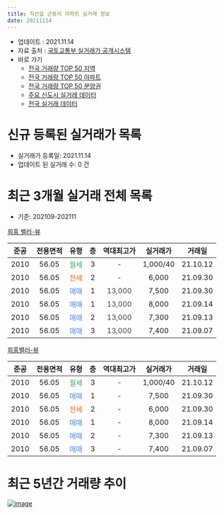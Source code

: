 ```yaml
---
title: 직산읍 군동리 아파트 실거래 정보
date: 20211114
---
```


* 업데이트 : 2021.11.14
* 자료 출처 : [국토교통부 실거래가 공개시스템](http://rt.molit.go.kr)
* 바로 가기
    * [전국 거래량 TOP 50 지역](https://apt-info.github.io/apt-trade-info/tr)
    * [전국 거래량 TOP 50 아파트](https://apt-info.github.io/apt-trade-info/ta)
    * [전국 거래량 TOP 50 분양권](https://apt-info.github.io/apt-trade-info/tb)
    * [주요 신도시 실거래 데이터](https://apt-info.github.io/apt-trade-info/newtown)
    * [전국 실거래 데이터](https://apt-info.github.io/apt-trade-info/all)



<script async src="https://pagead2.googlesyndication.com/pagead/js/adsbygoogle.js"></script>
<!-- 기본광고 -->
<ins class="adsbygoogle"
     style="display:block"
     data-ad-client="ca-pub-1142216861245946"
     data-ad-slot="4805727019"
     data-ad-format="auto"
     data-full-width-responsive="true"></ins>
<script>
     (adsbygoogle = window.adsbygoogle || []).push({});
</script>


# 신규 등록된 실거래가 목록

* 실거래가 등록일: 2021.11.14
* 업데이트 된 실거래 수: 0 건




<script async src="https://pagead2.googlesyndication.com/pagead/js/adsbygoogle.js"></script>
<!-- 기본광고 -->
<ins class="adsbygoogle"
     style="display:block"
     data-ad-client="ca-pub-1142216861245946"
     data-ad-slot="4805727019"
     data-ad-format="auto"
     data-full-width-responsive="true"></ins>
<script>
     (adsbygoogle = window.adsbygoogle || []).push({});
</script>


# 최근 3개월 실거래 전체 목록
* 기준: 202109-202111


[희홍 밸러-뷰](https://search.naver.com/search.naver?query=%ED%9D%AC%ED%99%8D+%EB%B0%B8%EB%9F%AC-%EB%B7%B0)

|준공|전용면적|유형|층|역대최고가|실거래가|거래일|
|:---:|:---:|:---:|:---:|:---:|:---:|:---:|
|2010|56.05|<span style="color:#34A853">월세</span>|3|<span style="color:#444444">-</span>|1,000/40|21.10.12|
|2010|56.05|<span style="color:#FF5A00">전세</span>|2|<span style="color:#444444">-</span>|6,000|21.09.30|
|2010|56.05|<span style="color:#4285F3">매매</span>|1|<span style="color:#444444">13,000</span>|7,500|21.09.30|
|2010|56.05|<span style="color:#4285F3">매매</span>|1|<span style="color:#444444">13,000</span>|8,000|21.09.14|
|2010|56.05|<span style="color:#4285F3">매매</span>|2|<span style="color:#444444">13,000</span>|7,300|21.09.13|
|2010|56.05|<span style="color:#4285F3">매매</span>|3|<span style="color:#444444">13,000</span>|7,400|21.09.07|

[희홍밸러-뷰](https://search.naver.com/search.naver?query=%ED%9D%AC%ED%99%8D%EB%B0%B8%EB%9F%AC-%EB%B7%B0)

|준공|전용면적|유형|층|역대최고가|실거래가|거래일|
|:---:|:---:|:---:|:---:|:---:|:---:|:---:|
|2010|56.05|<span style="color:#34A853">월세</span>|3|<span style="color:#444444">-</span>|1,000/40|21.10.12|
|2010|56.05|<span style="color:#4285F3">매매</span>|1|<span style="color:#444444">-</span>|7,500|21.09.30|
|2010|56.05|<span style="color:#FF5A00">전세</span>|2|<span style="color:#444444">-</span>|6,000|21.09.30|
|2010|56.05|<span style="color:#4285F3">매매</span>|1|<span style="color:#444444">-</span>|8,000|21.09.14|
|2010|56.05|<span style="color:#4285F3">매매</span>|2|<span style="color:#444444">-</span>|7,300|21.09.13|
|2010|56.05|<span style="color:#4285F3">매매</span>|3|<span style="color:#444444">-</span>|7,400|21.09.07|



<script async src="https://pagead2.googlesyndication.com/pagead/js/adsbygoogle.js"></script>
<!-- 기본광고 -->
<ins class="adsbygoogle"
     style="display:block"
     data-ad-client="ca-pub-1142216861245946"
     data-ad-slot="4805727019"
     data-ad-format="auto"
     data-full-width-responsive="true"></ins>
<script>
     (adsbygoogle = window.adsbygoogle || []).push({});
</script>


# 최근 5년간 거래량 추이


<div style="width:100%;">
    <canvas id="deal_progress" height="200"></canvas>
</div>

<script>
new Chart(document.getElementById("deal_progress"), {
    type: 'line',
    data: {
        labels: ['16.01','16.02','16.03','16.04','16.05','16.06','16.07','16.09','16.10','16.12','17.02','17.03','17.04','17.05','17.06','17.08','17.09','17.10','17.12','18.03','18.04','18.05','18.07','18.08','18.11','19.01','19.06','19.09','19.10','19.11','19.12','20.01','20.02','20.03','20.04','20.05','20.06','20.07','20.08','20.09','20.11','21.01','21.03','21.04','21.05','21.06','21.07','21.08','21.09','21.10'],
        datasets: [{
            label: '매매/분양권',
            data: [2,0,1,0,0,0,2,1,0,0,1,0,0,0,1,1,1,0,0,0,0,1,0,1,1,0,1,0,1,1,1,1,1,2,1,0,0,3,0,1,0,3,2,2,2,3,3,1,8,0],
            borderColor: "rgba(66, 133, 243, 1)",
            backgroundColor: "rgba(66, 133, 243, 0.05)",
            borderWidth: 1,
            pointRadius: 0,
            fill: false,
            lineTension: 0
        },{
            label: '전/월세',
            data: [2,4,3,4,1,1,2,1,1,2,1,3,2,1,2,2,0,2,1,1,5,4,2,1,2,1,1,1,1,1,1,2,1,1,0,1,1,2,2,0,2,1,1,0,0,0,1,3,2,2],
            borderColor: "rgba(255, 90, 0, 1)",
            backgroundColor: "rgba(255, 90, 0, 0.05)",
            borderWidth: 1,
            pointRadius: 0,
            fill: false,
            lineTension: 0
        },{
            label: '합계',
            data: [4,4,4,4,1,1,4,2,1,2,2,3,2,1,3,3,1,2,1,1,5,5,2,2,3,1,2,1,2,2,2,3,2,3,1,1,1,5,2,1,2,4,3,2,2,3,4,4,10,2],
            borderColor: "rgba(0, 0, 0, 1)",
            backgroundColor: "rgba(0, 0, 0, 0.03)",
            borderWidth: 0.1,
            pointRadius: 0,
            fill: true,
            lineTension: 0
        }
        ]
    },
    options: {
        responsive: true,
        title: {
            display: false
        },
        tooltips: {
            mode: 'index',
            intersect: false
        },
        hover: {
            mode: 'nearest',
            intersect: true
        },
        scales: {
            xAxes: [{
                display: true,
                scaleLabel: {
                    display: true,
                    labelString: '년/월'
                }
            }],
            yAxes: [{
                display: true,
                ticks: {
                    suggestedMin: 0,
                },
                scaleLabel: {
                    display: true,
                    labelString: '실거래 수'
                }
            }]
        }
    }
});

</script>


[![image](https://apt-info.github.io/images/2020-01-03-apt-trade-info/1024x500.png)](https://play.google.com/store/apps/details?id=com.aptinfo.apttradeinfo)

